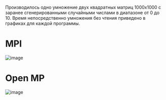 Производилось одно умножение двух квадратных матриц 1000х1000 с заранее сгенерированными случайными числами в диапазоне от 0 до 10. Время непосредственно умножения без чтения приведено в графиках для каждой программы.
# MPI
![image](https://user-images.githubusercontent.com/24655454/211577999-c1e842f2-3c6a-47ce-a613-875046c7fea8.png)

# Open MP
![image](https://user-images.githubusercontent.com/24655454/211578021-749c4d07-a744-4832-a183-2f9590a465b3.png)
